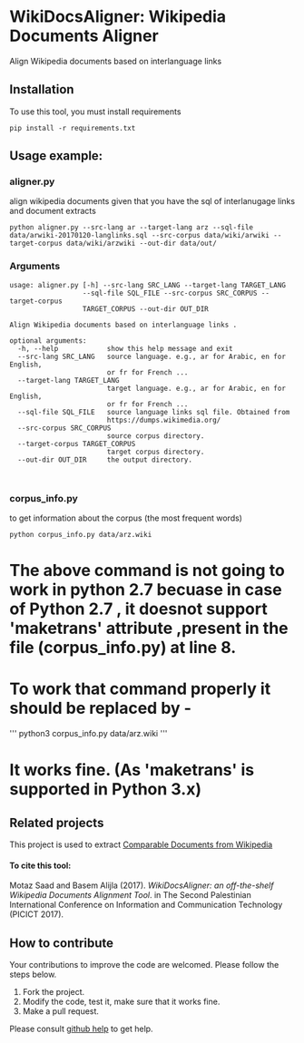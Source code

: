 # WikiDocsAligner: Wikipedia Documents Aligner 
Align Wikipedia documents based on interlanguage links 


## Installation

To use this tool, you must install requirements 

```pip install -r requirements.txt```

## Usage example:

### aligner.py
align wikipedia documents given that you have the sql of interlanugage links and document extracts 

```python aligner.py --src-lang ar --target-lang arz --sql-file data/arwiki-20170120-langlinks.sql --src-corpus data/wiki/arwiki --target-corpus data/wiki/arzwiki --out-dir data/out/```

### Arguments
```
usage: aligner.py [-h] --src-lang SRC_LANG --target-lang TARGET_LANG
                  --sql-file SQL_FILE --src-corpus SRC_CORPUS --target-corpus
                  TARGET_CORPUS --out-dir OUT_DIR

Align Wikipedia documents based on interlanguage links .

optional arguments:
  -h, --help            show this help message and exit
  --src-lang SRC_LANG   source language. e.g., ar for Arabic, en for English,
                        or fr for French ...
  --target-lang TARGET_LANG
                        target language. e.g., ar for Arabic, en for English,
                        or fr for French ...
  --sql-file SQL_FILE   source language links sql file. Obtained from
                        https://dumps.wikimedia.org/
  --src-corpus SRC_CORPUS
                        source corpus directory.
  --target-corpus TARGET_CORPUS
                        target corpus directory.
  --out-dir OUT_DIR     the output directory.



```

### corpus_info.py
to get information about the corpus (the most frequent words)

```python corpus_info.py data/arz.wiki```

# The above command is not going to work in python 2.7 becuase in case of Python 2.7 , it doesnot support 'maketrans' attribute ,present in the file (corpus_info.py) at line 8.

# To work that command properly it should  be replaced by -

  ''' python3 corpus_info.py data/arz.wiki '''
  
  # It works fine. (As 'maketrans' is supported in Python 3.x)


## Related projects
This project is used to extract [Comparable Documents from Wikipedia](https://github.com/motazsaad/comparableWikiCoprus/)


#### To cite this tool:

Motaz Saad and Basem Alijla (2017). _WikiDocsAligner: an off-the-shelf Wikipedia Documents Alignment Tool_. in The Second Palestinian International Conference on Information and Communication Technology (PICICT 2017). 


## How to contribute
Your contributions to improve the code are welcomed. Please follow the steps below.
1. Fork the project.
2. Modify the code, test it, make sure that it works fine. 
3. Make a pull request.

Please consult [github help](https://help.github.com/) to get help.
